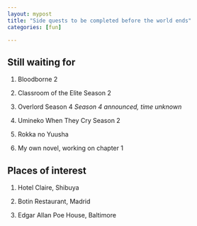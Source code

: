 ```yaml
---
layout: mypost
title: "Side quests to be completed before the world ends"
categories: [fun]

---
```


## Still waiting for

1. Bloodborne 2

2. Classroom of the Elite Season 2

3. Overlord Season 4 *Season 4 announced, time unknown*

4. Umineko When They Cry Season 2

5. Rokka no Yuusha

6. My own novel, working on chapter 1

## Places of interest

1. Hotel Claire, Shibuya

2. Botin Restaurant, Madrid

3. Edgar Allan Poe House, Baltimore